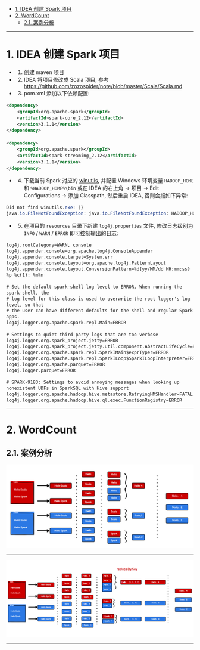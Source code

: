 
- [1. IDEA 创建 Spark 项目](#1-idea-创建-spark-项目)
- [2. WordCount](#2-wordcount)
    - [2.1. 案例分析](#21-案例分析)

---

# 1. IDEA 创建 Spark 项目

- 1. 创建 maven 项目

- 2. IDEA 将项目修改成 Scala 项目, 参考 https://github.com/zozospider/note/blob/master/Scala/Scala.md

- 3. pom.xml 添加以下依赖配置:
```xml
<dependency>
    <groupId>org.apache.spark</groupId>
    <artifactId>spark-core_2.12</artifactId>
    <version>3.1.1</version>
</dependency>

<dependency>
    <groupId>org.apache.spark</groupId>
    <artifactId>spark-streaming_2.12</artifactId>
    <version>3.1.1</version>
</dependency>
```

- 4. 下载当前 Spark 对应的 [winutils](https://github.com/cdarlint/winutils), 并配置 Windows 环境变量 `HADOOP_HOME` 和 `%HADOOP_HOME%\bin` 或在 IDEA 的右上角 -> 项目 -> Edit Configurations -> 添加 Classpath, 然后重启 IDEA, 否则会报如下异常:
```java
Did not find winutils.exe: {}
java.io.FileNotFoundException: java.io.FileNotFoundException: HADOOP_HOME and hadoop.home.dir are unset.
```

- 5. 在项目的 `resources` 目录下新建 `log4j.properties` 文件, 修改日志级别为 `INFO` / `WARN` / `ERROR` 即可控制输出的日志:
```properties
log4j.rootCategory=WARN, console
log4j.appender.console=org.apache.log4j.ConsoleAppender
log4j.appender.console.target=System.err
log4j.appender.console.layout=org.apache.log4j.PatternLayout
log4j.appender.console.layout.ConversionPattern=%d{yy/MM/dd HH:mm:ss} %p %c{1}: %m%n

# Set the default spark-shell log level to ERROR. When running the spark-shell, the
# log level for this class is used to overwrite the root logger's log level, so that
# the user can have different defaults for the shell and regular Spark apps.
log4j.logger.org.apache.spark.repl.Main=ERROR

# Settings to quiet third party logs that are too verbose
log4j.logger.org.spark_project.jetty=ERROR
log4j.logger.org.spark_project.jetty.util.component.AbstractLifeCycle=ERROR
log4j.logger.org.apache.spark.repl.SparkIMain$exprTyper=ERROR
log4j.logger.org.apache.spark.repl.SparkILoop$SparkILoopInterpreter=ERROR
log4j.logger.org.apache.parquet=ERROR
log4j.logger.parquet=ERROR

# SPARK-9183: Settings to avoid annoying messages when looking up nonexistent UDFs in SparkSQL with Hive support
log4j.logger.org.apache.hadoop.hive.metastore.RetryingHMSHandler=FATAL
log4j.logger.org.apache.hadoop.hive.ql.exec.FunctionRegistry=ERROR
```

---

# 2. WordCount

## 2.1. 案例分析

![image](https://github.com/zozospider/note/blob/master/data-system/Spark/Spark-V1-SparkFramework-快速上手/WordCount案例分析-1.png)

---

![image](https://github.com/zozospider/note/blob/master/data-system/Spark/Spark-V1-SparkFramework-快速上手/WordCount案例分析-2.png)

---
